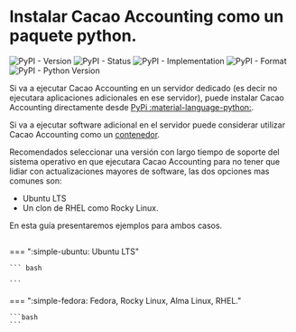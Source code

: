 # Instalar Cacao Accounting como un paquete python.

![PyPI - Version](https://img.shields.io/pypi/v/cacao-accounting)
![PyPI - Status](https://img.shields.io/pypi/status/cacao-accounting)
![PyPI - Implementation](https://img.shields.io/pypi/implementation/cacao-accounting)
![PyPI - Format](https://img.shields.io/pypi/format/cacao-accounting)
![PyPI - Python Version](https://img.shields.io/pypi/pyversions/cacao-accounting)

Si va a ejecutar Cacao Accounting en un servidor dedicado (es decir no ejecutara aplicaciones
adicionales en ese servidor), puede instalar Cacao Accounting directamente desde [PyPi :material-language-python:](https://pypi.org/project/cacao-accounting/).

Si va a ejecutar software adicional en el servidor puede considerar utilizar Cacao Accounting
como un [contenedor](container.md).

Recomendados seleccionar una versión con largo tiempo de soporte del sistema
operativo en que ejecutara Cacao Accounting para no tener que lidiar con
actualizaciones mayores de software, las dos opciones mas comunes son:

- Ubuntu LTS
- Un clon de RHEL como Rocky Linux.

En esta guía presentaremos ejemplos para ambos casos.

## 

=== ":simple-ubuntu: Ubuntu LTS"

    ``` bash
    
    ```

=== ":simple-fedora: Fedora, Rocky Linux, Alma Linux, RHEL."

    ```bash
    ```